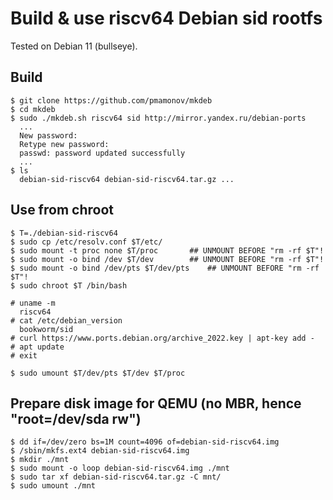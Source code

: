 # Build & use riscv64 Debian sid rootfs

Tested on Debian 11 (bullseye).

## Build

```
$ git clone https://github.com/pmamonov/mkdeb
$ cd mkdeb
$ sudo ./mkdeb.sh riscv64 sid http://mirror.yandex.ru/debian-ports
  ...
  New password: 
  Retype new password: 
  passwd: password updated successfully
  ...
$ ls
  debian-sid-riscv64 debian-sid-riscv64.tar.gz ...
```

## Use from chroot

```
$ T=./debian-sid-riscv64
$ sudo cp /etc/resolv.conf $T/etc/
$ sudo mount -t proc none $T/proc		## UNMOUNT BEFORE "rm -rf $T"!
$ sudo mount -o bind /dev $T/dev		## UNMOUNT BEFORE "rm -rf $T"!
$ sudo mount -o bind /dev/pts $T/dev/pts	## UNMOUNT BEFORE "rm -rf $T"!
$ sudo chroot $T /bin/bash

# uname -m
  riscv64
# cat /etc/debian_version
  bookworm/sid
# curl https://www.ports.debian.org/archive_2022.key | apt-key add -
# apt update
# exit

$ sudo umount $T/dev/pts $T/dev $T/proc
```

## Prepare disk image for QEMU (no MBR, hence "root=/dev/sda rw")

```
$ dd if=/dev/zero bs=1M count=4096 of=debian-sid-riscv64.img
$ /sbin/mkfs.ext4 debian-sid-riscv64.img
$ mkdir ./mnt
$ sudo mount -o loop debian-sid-riscv64.img ./mnt
$ sudo tar xf debian-sid-riscv64.tar.gz -C mnt/
$ sudo umount ./mnt
```
